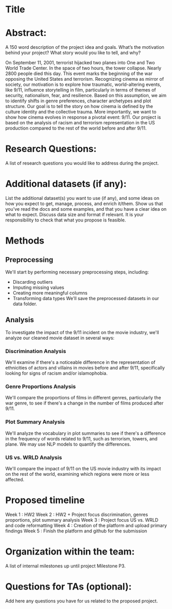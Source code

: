 # Title

# Abstract: 
A 150 word description of the project idea and goals. What’s the motivation behind your project? What story would you like to tell, and why?


On September 11, 2001, terrorist hijacked two planes into One and Two World Trade Center. In the space of two hours, the tower collapse. Nearly 2800 people died this day. This event marks the beginning of the war opposing the United States and terrorism. Recognizing cinema as mirror of society, our motivation is to explore how traumatic, world-altering events, like 9/11, influence storytelling in film, particularly in terms of themes of security, nationalism, fear, and resilience. Based on this assumption, we aim to identify shifts in genre preferences, character archetypes and plot structure. Our goal is to tell the story on how cinema is defined by the culture identity and the collective trauma. More importantly, we want to show how cinema evolves in response a pivotal event: 9/11. 
Our project is based on the analysis of racism and terrorism representation in the US production compared to the rest of the world before and after 9/11. 

# Research Questions: 
A list of research questions you would like to address during the project.

# Additional datasets (if any): 
List the additional dataset(s) you want to use (if any), and some ideas on how you expect to get, manage, process, and enrich it/them. Show us that you’ve read the docs and some examples, and that you have a clear idea on what to expect. Discuss data size and format if relevant. It is your responsibility to check that what you propose is feasible.

# Methods

## Preprocessing 

We'll start by performing necessary preprocessing steps, including:

- Discarding outliers
- Imputing missing values
- Creating more meaningful columns
- Transforming data types We'll save the preprocessed datasets in our data folder.

## Analysis 
To investigate the impact of the 9/11 incident on the movie industry, we'll analyze our cleaned movie dataset in several ways:

### Discrimination Analysis
We'll examine if there's a noticeable difference in the representation of ethnicities of actors and villains in movies before and after 9/11, specifically looking for signs of racism and/or islamophobia.

### Genre Proportions Analysis
We'll compare the proportions of films in different genres, particularly the war genre, to see if there's a change in the number of films produced after 9/11.

### Plot Summary Analysis
We'll analyze the vocabulary in plot summaries to see if there's a difference in the frequency of words related to 9/11, such as terrorism, towers, and plane. We may use NLP models to quantify the differences.

### US vs. WRLD Analysis
We'll compare the impact of 9/11 on the US movie industry with its impact on the rest of the world, examining which regions were more or less affected.

# Proposed timeline
Week 1 : HW2
Week 2 : HW2 + Project focus discrimination, genres proportions, plot summary analysis
Week 3 : Project focus US vs. WRLD and code reformatting
Week 4 : Creation of the platform and upload primary findings
Week 5 : Finish the platform and github for the submission

# Organization within the team: 
A list of internal milestones up until project Milestone P3.

# Questions for TAs (optional): 
Add here any questions you have for us related to the proposed project.
